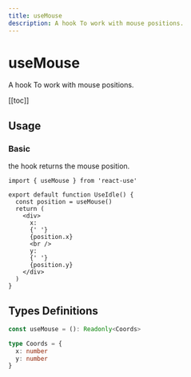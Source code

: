 ```yaml
---
title: useMouse
description: A hook To work with mouse positions.
---
```


# useMouse

A hook To work with mouse positions.

[[toc]]

## Usage

### Basic

the hook returns the mouse position.

```tsx
import { useMouse } from 'react-use'

export default function UseIdle() {
  const position = useMouse()
  return (
    <div>
      x:
      {' '}
      {position.x}
      <br />
      y:
      {' '}
      {position.y}
    </div>
  )
}
```

<div>
<div ref="demo"></div>
</div>

## Types Definitions

```ts
const useMouse = (): Readonly<Coords>

type Coords = {
  x: number
  y: number
}
```

<script setup>
import { createElement } from 'react'
import { createRoot } from 'react-dom/client'
import { ref, onMounted } from 'vue'
import UseMouse from './use-mouse.tsx'

const demo = ref()

onMounted(() => {
  const root = createRoot(demo.value)
  root.render(createElement(UseMouse, {}, null))
})

</script>
